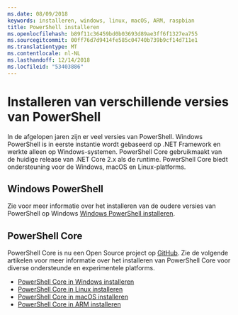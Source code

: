 ```yaml
---
ms.date: 08/09/2018
keywords: installeren, windows, linux, macOS, ARM, raspbian
title: PowerShell installeren
ms.openlocfilehash: b89f11c36459bd0b03693d89ae3ff6f1327ea755
ms.sourcegitcommit: 00ff76d7d9414fe585c04740b739b9cf14d711e1
ms.translationtype: MT
ms.contentlocale: nl-NL
ms.lasthandoff: 12/14/2018
ms.locfileid: "53403886"
---
```

# <a name="installing-various-versions-of-powershell"></a>Installeren van verschillende versies van PowerShell

In de afgelopen jaren zijn er veel versies van PowerShell. Windows PowerShell is in eerste instantie wordt gebaseerd op .NET Framework en werkte alleen op Windows-systemen. PowerShell Core gebruikmaakt van de huidige release van .NET Core 2.x als de runtime. PowerShell Core biedt ondersteuning voor de Windows, macOS en Linux-platforms.

## <a name="windows-powershell"></a>Windows PowerShell

Zie voor meer informatie over het installeren van de oudere versies van PowerShell op Windows [Windows PowerShell installeren](installing-windows-powershell.md).

## <a name="powershell-core"></a>PowerShell Core

PowerShell Core is nu een Open Source project op [GitHub](https://github.com/powershell/powershell).
Zie de volgende artikelen voor meer informatie over het installeren van PowerShell Core voor diverse ondersteunde en experimentele platforms.

- [PowerShell Core in Windows installeren](Installing-PowerShell-Core-on-Windows.md)
- [PowerShell Core in Linux installeren](Installing-PowerShell-Core-on-Linux.md)
- [PowerShell Core in macOS installeren](Installing-PowerShell-Core-on-macOS.md)
- [PowerShell Core in ARM installeren](PowerShell-Core-on-ARM.md)
